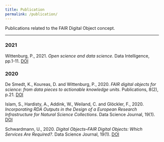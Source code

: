 ```yaml
---
title: Publication
permalink: /publication/
---
```


Publications related to the FAIR Digital Object concept. 


<hr>

### 2021

Wittenburg, P., 2021. _Open science and data science_. Data Intelligence, pp.1-11. [DOI](https://doi.org/10.1162/dint_a_00082)

### 2020

De Smedt, K., Koureas, D. and Wittenburg, P., 2020. _FAIR digital objects for science: from data pieces to actionable knowledge units_. Publications, 8(2), p.21. [DOI](https://doi.org/10.3390/publications8020021)

Islam, S., Hardisty, A., Addink, W., Weiland, C. and Glöckler, F., 2020. _Incorporating RDA Outputs in the Design of a European Research Infrastructure for Natural Science Collections_. Data Science Journal, 19(1). [DOI](http://doi.org/10.5334/dsj-2020-050)

Schwardmann, U., 2020. _Digital Objects–FAIR Digital Objects: Which Services Are Required?_. Data Science Journal, 19(1). [DOI](http://doi.org/10.5334/dsj-2020-015)

